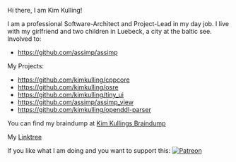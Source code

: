Hi there, I am Kim Kulling!

I am a professional Software-Architect and Project-Lead in my day job. I live with my girlfriend and two children in Luebeck, a city at the baltic see.
Involved to:
- https://github.com/assimp/assimp

My Projects:
- https://github.com/kimkulling/cppcore
- https://github.com/kimkulling/osre
- https://github.com/kimkulling/tiny_ui
- https://github.com/assimp/assimp_view
- https://github.com/kimkulling/openddl-parser

You can find my braindump at [Kim Kullings Braindump](https://github.com/kimkulling/kims_brain_dump)

My [Linktree](https://linktr.ee/kimkulling)

If you like what I am doing and you want to support this: [![Patreon](https://cloud.githubusercontent.com/assets/8225057/5990484/70413560-a9ab-11e4-8942-1a63607c0b00.png)](http://www.patreon.com/assimp)

